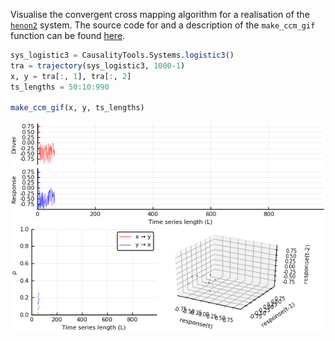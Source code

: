 Visualise the convergent cross mapping algorithm for a realisation of the [`henon2`](../../example_systems/logistic3.md) system.
The source code for and a description of the `make_ccm_gif` function can be found [here](ccm_gif.md).

```julia
sys_logistic3 = CausalityTools.Systems.logistic3()
tra = trajectory(sys_logistic3, 1000-1)
x, y = tra[:, 1], tra[:, 2]
ts_lengths = 50:10:990

make_ccm_gif(x, y, ts_lengths)
```

![](logistic3.gif)

